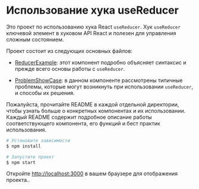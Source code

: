 # Использование хука useReducer

Это проект по использованию хука React `useReducer`. Хук `useReducer` ключевой элемент в хуковом API React и полезен для управления сложным состоянием.

Проект состоит из следующих основных файлов:

- [ReducerExample](./src/reducer-example/README.md): этот компонент подробно объясняет синтаксис и прежде всего основы работы с `useReducer`.

- [ProblemShowCase](./src/reducer-problem/README.md): в данном компоненте рассмотрены типичные проблемы, которые могут возникнуть при использовании `useReducer`, и способы их решения.

Пожалуйста, прочитайте README в каждой отдельной директории, чтобы узнать больше о конкретных компонентах и их использовании. Каждый README содержит подробное описание работы соответствующего компонента, его функций и бест практик использования.

```bash
# Установите зависимости
$ npm install

# Запустите проект
$ npm start
```

Откройте [http://localhost:3000](http://localhost:3000) в вашем браузере для отображения проекта..